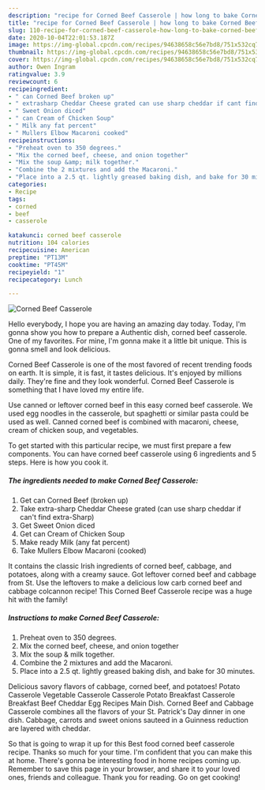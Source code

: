 ```yaml
---
description: "recipe for Corned Beef Casserole | how long to bake Corned Beef Casserole"
title: "recipe for Corned Beef Casserole | how long to bake Corned Beef Casserole"
slug: 110-recipe-for-corned-beef-casserole-how-long-to-bake-corned-beef-casserole
date: 2020-10-04T22:01:53.187Z
image: https://img-global.cpcdn.com/recipes/94638658c56e7bd8/751x532cq70/corned-beef-casserole-recipe-main-photo.jpg
thumbnail: https://img-global.cpcdn.com/recipes/94638658c56e7bd8/751x532cq70/corned-beef-casserole-recipe-main-photo.jpg
cover: https://img-global.cpcdn.com/recipes/94638658c56e7bd8/751x532cq70/corned-beef-casserole-recipe-main-photo.jpg
author: Owen Ingram
ratingvalue: 3.9
reviewcount: 6
recipeingredient:
- " can Corned Beef broken up"
- " extrasharp Cheddar Cheese grated can use sharp cheddar if cant find extraSharp"
- " Sweet Onion diced"
- " can Cream of Chicken Soup"
- " Milk any fat percent"
- " Mullers Elbow Macaroni cooked"
recipeinstructions:
- "Preheat oven to 350 degrees."
- "Mix the corned beef, cheese, and onion together"
- "Mix the soup &amp; milk together."
- "Combine the 2 mixtures and add the Macaroni."
- "Place into a 2.5 qt. lightly greased baking dish, and bake for 30 minutes."
categories:
- Recipe
tags:
- corned
- beef
- casserole

katakunci: corned beef casserole 
nutrition: 104 calories
recipecuisine: American
preptime: "PT13M"
cooktime: "PT45M"
recipeyield: "1"
recipecategory: Lunch

---
```



![Corned Beef Casserole](https://img-global.cpcdn.com/recipes/94638658c56e7bd8/751x532cq70/corned-beef-casserole-recipe-main-photo.jpg)

Hello everybody, I hope you are having an amazing day today. Today, I'm gonna show you how to prepare a Authentic dish, corned beef casserole. One of my favorites. For mine, I'm gonna make it a little bit unique. This is gonna smell and look delicious.

Corned Beef Casserole is one of the most favored of recent trending foods on earth. It is simple, it is fast, it tastes delicious. It's enjoyed by millions daily. They're fine and they look wonderful. Corned Beef Casserole is something that I have loved my entire life.

Use canned or leftover corned beef in this easy corned beef casserole. We used egg noodles in the casserole, but spaghetti or similar pasta could be used as well. Canned corned beef is combined with macaroni, cheese, cream of chicken soup, and vegetables.


To get started with this particular recipe, we must first prepare a few components. You can have corned beef casserole using 6 ingredients and 5 steps. Here is how you cook it.

<!--inarticleads1-->

##### The ingredients needed to make Corned Beef Casserole:

1. Get  can Corned Beef (broken up)
1. Take  extra-sharp Cheddar Cheese grated (can use sharp cheddar if can&#39;t find extra-Sharp)
1. Get  Sweet Onion diced
1. Get  can Cream of Chicken Soup
1. Make ready  Milk (any fat percent)
1. Take  Mullers Elbow Macaroni (cooked)


It contains the classic Irish ingredients of corned beef, cabbage, and potatoes, along with a creamy sauce. Got leftover corned beef and cabbage from St. Use the leftovers to make a delicious low carb corned beef and cabbage colcannon recipe! This Corned Beef Casserole recipe was a huge hit with the family! 

<!--inarticleads2-->

##### Instructions to make Corned Beef Casserole:

1. Preheat oven to 350 degrees.
1. Mix the corned beef, cheese, and onion together
1. Mix the soup &amp; milk together.
1. Combine the 2 mixtures and add the Macaroni.
1. Place into a 2.5 qt. lightly greased baking dish, and bake for 30 minutes.


Delicious savory flavors of cabbage, corned beef, and potatoes! Potato Casserole Vegetable Casserole Casserole Potato Breakfast Casserole Breakfast Beef Cheddar Egg Recipes Main Dish. Corned Beef and Cabbage Casserole combines all the flavors of your St. Patrick&#39;s Day dinner in one dish. Cabbage, carrots and sweet onions sauteed in a Guinness reduction are layered with cheddar. 

So that is going to wrap it up for this Best food corned beef casserole recipe. Thanks so much for your time. I'm confident that you can make this at home. There's gonna be interesting food in home recipes coming up. Remember to save this page in your browser, and share it to your loved ones, friends and colleague. Thank you for reading. Go on get cooking!
